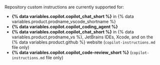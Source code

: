 Repository custom instructions are currently supported for:
* **{% data variables.copilot.copilot_chat_short %}** in {% data variables.product.prodname_vscode_shortname %}
* **{% data variables.copilot.copilot_coding_agent %}**
* **{% data variables.copilot.copilot_chat_short %}** in {% data variables.product.prodname_vs %}, JetBrains IDEs, Xcode, and on the {% data variables.product.github %} website (`copilot-instructions.md` file only)
* **{% data variables.copilot.copilot_code-review_short %}** (`copilot-instructions.md` file only)
